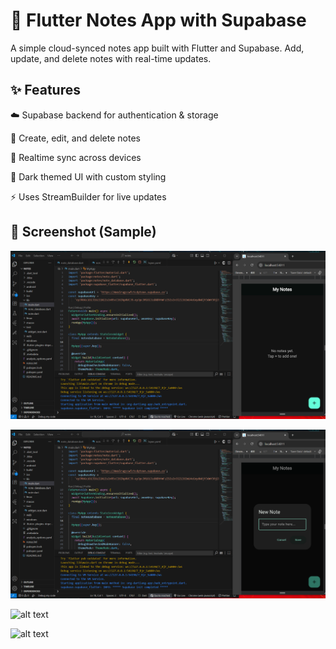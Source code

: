 # 📝 Flutter Notes App with Supabase

A simple cloud-synced notes app built with Flutter and Supabase.
Add, update, and delete notes with real-time updates.

## ✨ Features

☁️ Supabase backend for authentication & storage

📝 Create, edit, and delete notes

🔄 Realtime sync across devices

🎨 Dark themed UI with custom styling

⚡ Uses StreamBuilder for live updates

## 📸 Screenshot (Sample)

![alt text](1.png)

![alt text](2.png)

![alt text](3.png)

![alt text](4.png)
